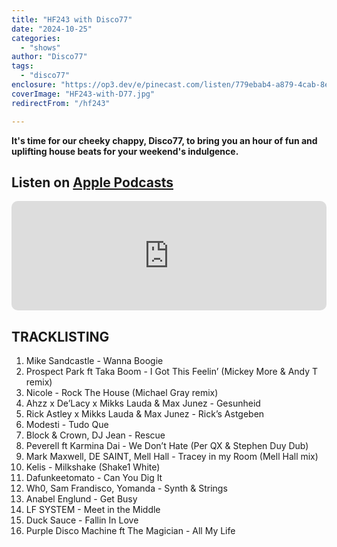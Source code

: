 ```yaml
---
title: "HF243 with Disco77"
date: "2024-10-25"
categories:
  - "shows"
author: "Disco77"
tags:
  - "disco77"
enclosure: "https://op3.dev/e/pinecast.com/listen/779ebab4-a879-4cab-8e45-acc994b194f6.mp3?source=rss&ext=asset.mp3 79018974 audio/mpeg"
coverImage: "HF243-with-D77.jpg"
redirectFrom: "/hf243"

---
```


**It's time for our cheeky chappy, Disco77, to bring you an hour of fun and uplifting house beats for your weekend's indulgence.**

## Listen on [Apple Podcasts](https://podcasts.apple.com/gb/podcast/hf243-with-disco77-25-oct-2024/id355833875?i=1000674400175)

<iframe allow="autoplay *; encrypted-media *; fullscreen *; clipboard-write" frameborder="0" height="175" style="width:100%;max-width:660px;overflow:hidden;border-radius:10px;" sandbox="allow-forms allow-popups allow-same-origin allow-scripts allow-storage-access-by-user-activation allow-top-navigation-by-user-activation" src="https://embed.podcasts.apple.com/gb/podcast/hf243-with-disco77-25-oct-2024/id355833875?i=1000674400175"></iframe>

## TRACKLISTING

1) Mike Sandcastle - Wanna Boogie
2) Prospect Park ft Taka Boom - I Got This Feelin’ (Mickey More & Andy T remix)
3) Nicole - Rock The House (Michael Gray remix)
4) Ahzz x De’Lacy x Mikks Lauda & Max Junez - Gesunheid
5) Rick Astley x Mikks Lauda & Max Junez - Rick’s Astgeben
6) Modesti - Tudo Que
7) Block & Crown, DJ Jean - Rescue
8) Peverell ft Karmina Dai - We Don’t Hate (Per QX & Stephen Duy Dub)
9) Mark Maxwell, DE SAINT, Mell Hall - Tracey in my Room (Mell Hall mix)
10) Kelis - Milkshake (Shake1 White)
11) Dafunkeetomato - Can You Dig It
12) Wh0, Sam Frandisco, Yomanda - Synth & Strings
13) Anabel Englund - Get Busy
14) LF SYSTEM - Meet in the Middle
15) Duck Sauce - Fallin In Love
16) Purple Disco Machine ft The Magician - All My Life
